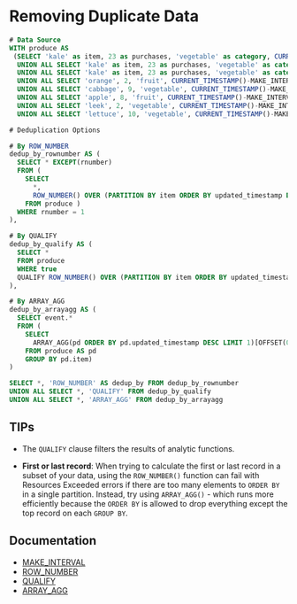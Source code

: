 # Removing Duplicate Data

```sql
# Data Source
WITH produce AS
 (SELECT 'kale' as item, 23 as purchases, 'vegetable' as category, CURRENT_TIMESTAMP()-MAKE_INTERVAL(minute => 2) AS updated_timestamp
  UNION ALL SELECT 'kale' as item, 23 as purchases, 'vegetable' as category, CURRENT_TIMESTAMP()-MAKE_INTERVAL(second => 63) AS updated_timestamp
  UNION ALL SELECT 'kale' as item, 23 as purchases, 'vegetable' as category, CURRENT_TIMESTAMP()-MAKE_INTERVAL(second => 75) AS updated_timestamp
  UNION ALL SELECT 'orange', 2, 'fruit', CURRENT_TIMESTAMP()-MAKE_INTERVAL(second => 72) AS updated_timestamp
  UNION ALL SELECT 'cabbage', 9, 'vegetable', CURRENT_TIMESTAMP()-MAKE_INTERVAL(hour => 7) AS updated_timestamp
  UNION ALL SELECT 'apple', 8, 'fruit', CURRENT_TIMESTAMP()-MAKE_INTERVAL(second => 33) AS updated_timestamp
  UNION ALL SELECT 'leek', 2, 'vegetable', CURRENT_TIMESTAMP()-MAKE_INTERVAL(second => 157) AS updated_timestamp
  UNION ALL SELECT 'lettuce', 10, 'vegetable', CURRENT_TIMESTAMP()-MAKE_INTERVAL(hour => 1000) AS updated_timestamp),

# Deduplication Options

# By ROW_NUMBER
dedup_by_rownumber AS (
  SELECT * EXCEPT(rnumber)
  FROM (
    SELECT
      *,
      ROW_NUMBER() OVER (PARTITION BY item ORDER BY updated_timestamp DESC) AS rnumber
    FROM produce )
  WHERE rnumber = 1
),

# By QUALIFY
dedup_by_qualify AS (
  SELECT *
  FROM produce
  WHERE true
  QUALIFY ROW_NUMBER() OVER (PARTITION BY item ORDER BY updated_timestamp DESC) = 1
),

# By ARRAY_AGG
dedup_by_arrayagg AS (
  SELECT event.*
  FROM (
    SELECT 
      ARRAY_AGG(pd ORDER BY pd.updated_timestamp DESC LIMIT 1)[OFFSET(0)] AS event
    FROM produce AS pd
    GROUP BY pd.item)
)

SELECT *, 'ROW_NUMBER' AS dedup_by FROM dedup_by_rownumber
UNION ALL SELECT *, 'QUALIFY' FROM dedup_by_qualify
UNION ALL SELECT *, 'ARRAY_AGG' FROM dedup_by_arrayagg
```

## TIPs

* The `QUALIFY` clause filters the results of analytic functions.

* **First or last record**: When trying to calculate the first or last record in a subset of your data, using the `ROW_NUMBER()` function can fail with Resources Exceeded errors if there are too many elements to `ORDER BY` in a single partition. Instead, try using `ARRAY_AGG()` - which runs more efficiently because the `ORDER BY` is allowed to drop everything except the top record on each `GROUP BY`.

## Documentation

* [MAKE_INTERVAL](https://cloud.google.com/bigquery/docs/reference/standard-sql/functions-and-operators#make_interval)
* [ROW_NUMBER](https://cloud.google.com/bigquery/docs/reference/standard-sql/functions-and-operators#row_number)
* [QUALIFY](https://cloud.google.com/bigquery/docs/reference/standard-sql/query-syntax#qualify_clause)
* [ARRAY_AGG](https://cloud.google.com/bigquery/docs/reference/standard-sql/functions-and-operators#array_agg)
